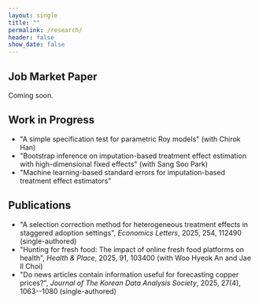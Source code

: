 ```yaml
---
layout: single
title: ""
permalink: /research/
header: false
show_date: false
---
```

## Job Market Paper

Coming soon.

## Work in Progress

  - "A simple specification test for parametric Roy models" (with Chirok Han)
  - "Bootstrap inference on imputation-based treatment effect estimation with high-dimensional fixed effects" (with Sang Soo Park)
  - "Machine learning-based standard errors for imputation-based treatment effect estimators"

## Publications

  - "A selection correction method for heterogeneous treatment effects in staggered adoption settings", *Economics Letters*, 2025, 254, 112490 (single-authored)
  - "Hunting for fresh food: The impact of online fresh food platforms on health", *Health & Place*, 2025, 91, 103400 (with Woo Hyeok An and Jae Il Choi)
  - "Do news articles contain information useful for forecasting copper prices?", *Journal of The Korean Data Analysis Society*, 2025, 27(4), 1063--1080 (single-authored)
